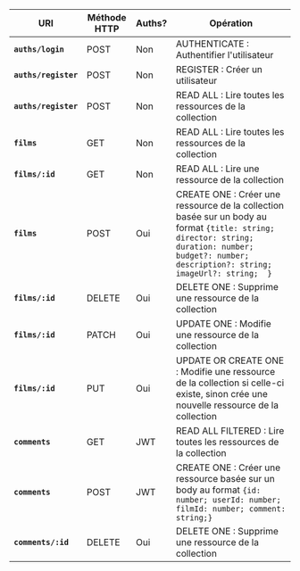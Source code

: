 | URI | Méthode HTTP | Auths? | Opération |
|---|---|---|---|
| **`auths/login`** | POST | Non | AUTHENTICATE : Authentifier l'utilisateur |
| **`auths/register`** | POST | Non | REGISTER : Créer un utilisateur |
| **`auths/register`** | POST | Non | READ ALL : Lire toutes les ressources de la collection |
| **`films`** | GET | Non | READ ALL : Lire toutes les ressources de la collection |
| **`films/:id`** | GET | Non | READ ALL : Lire une ressource de la collection |
| **`films`** | POST | Oui | CREATE ONE : Créer une ressource de la collection basée sur un body au format `{title: string; director: string;  duration: number;  budget?: number;  description?: string;  imageUrl?: string;  }` |
| **`films/:id`** | DELETE | Oui | DELETE ONE : Supprime une ressource de la collection |
| **`films/:id`** | PATCH | Oui | UPDATE ONE : Modifie une ressource de la collection |
| **`films/:id`** | PUT | Oui | UPDATE OR CREATE ONE : Modifie une ressource de la collection si celle-ci existe, sinon crée une nouvelle ressource de la collection |
| **`comments`** | GET | JWT | READ ALL FILTERED : Lire toutes les ressources de la collection |
| **`comments`** | POST | JWT | CREATE ONE : Créer une ressource basée sur un body au format `{id: number; userId: number; filmId: number; comment: string;}` |
| **`comments/:id`** | DELETE | Oui | DELETE ONE : Supprime une ressource de la collection |